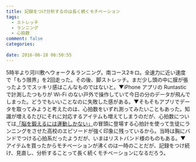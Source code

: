 ```yaml
---
title: 記録をつけ分析するのは長く続くモチベーション
tags:
  - ストレッチ
  - ランニング
  - 心拍数
comment: false
categories:
   
date: 2016-06-18 06:50:55
---
```


5時半より河川敷へウォーク＆ランニング。南コース2キロ。全速力に近い速度で「もう限界」を2回走った。その後、脚ストレッチ。まだ少し頭の中に膜が張ったようでスッキリ感はこんなものではないと。▼iPhone アプリの Runtastic で計測したつもりが Wi-Fi のない戸外で操作していて今日の分のデータが飛んでしまった。どうでもいいことなのに失敗した感がある。▼そもそもアプリでデータを取ってみようと考えたのは、心拍数をいずれ測ってみたいこともあった。知識が増えるたびにそれに対応するアイテムも増えてしまうのだが、心拍数については[「脳を鍛えるには運動しかない」](https://astore.amazon.co.jp/ujina-22/detail/4140813539)の冒頭に登場する心拍計を使って生徒にランニングをさせた高校のエピソードが強く印象に残っているから。当時は胸にバンドでつける心拍系だったようだが、いまはリストバンド様のものもある。▼アイテムを買ったからモチベーションが沸くのは一時のことだが、記録をつけ続け、見直し、分析することって長く続くモチベーションになるだろう。